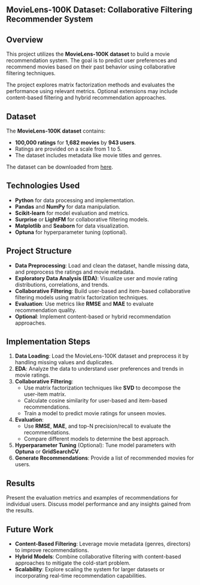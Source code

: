 ## MovieLens-100K Dataset: Collaborative Filtering Recommender System

## Overview
This project utilizes the **MovieLens-100K dataset** to build a movie recommendation system. The goal is to predict user preferences and recommend movies based on their past behavior using collaborative filtering techniques.

The project explores matrix factorization methods and evaluates the performance using relevant metrics. Optional extensions may include content-based filtering and hybrid recommendation approaches.

## Dataset
The **MovieLens-100K dataset** contains:
- **100,000 ratings** for **1,682 movies** by **943 users**.
- Ratings are provided on a scale from 1 to 5.
- The dataset includes metadata like movie titles and genres.

The dataset can be downloaded from [here](https://grouplens.org/datasets/movielens/100k/).

## Technologies Used
- **Python** for data processing and implementation.
- **Pandas** and **NumPy** for data manipulation.
- **Scikit-learn** for model evaluation and metrics.
- **Surprise** or **LightFM** for collaborative filtering models.
- **Matplotlib** and **Seaborn** for data visualization.
- **Optuna** for hyperparameter tuning (optional).

## Project Structure
- **Data Preprocessing**: Load and clean the dataset, handle missing data, and preprocess the ratings and movie metadata.
- **Exploratory Data Analysis (EDA)**: Visualize user and movie rating distributions, correlations, and trends.
- **Collaborative Filtering**: Build user-based and item-based collaborative filtering models using matrix factorization techniques.
- **Evaluation**: Use metrics like **RMSE** and **MAE** to evaluate recommendation quality.
- **Optional**: Implement content-based or hybrid recommendation approaches.

## Implementation Steps
1. **Data Loading**: Load the MovieLens-100K dataset and preprocess it by handling missing values and duplicates.
2. **EDA**: Analyze the data to understand user preferences and trends in movie ratings.
3. **Collaborative Filtering**:
   - Use matrix factorization techniques like **SVD** to decompose the user-item matrix.
   - Calculate cosine similarity for user-based and item-based recommendations.
   - Train a model to predict movie ratings for unseen movies.
4. **Evaluation**:
   - Use **RMSE**, **MAE**, and top-N precision/recall to evaluate the recommendations.
   - Compare different models to determine the best approach.
5. **Hyperparameter Tuning** (Optional): Tune model parameters with **Optuna** or **GridSearchCV**.
6. **Generate Recommendations**: Provide a list of recommended movies for users.

## Results
Present the evaluation metrics and examples of recommendations for individual users. Discuss model performance and any insights gained from the results.

## Future Work
- **Content-Based Filtering**: Leverage movie metadata (genres, directors) to improve recommendations.
- **Hybrid Models**: Combine collaborative filtering with content-based approaches to mitigate the cold-start problem.
- **Scalability**: Explore scaling the system for larger datasets or incorporating real-time recommendation capabilities.
